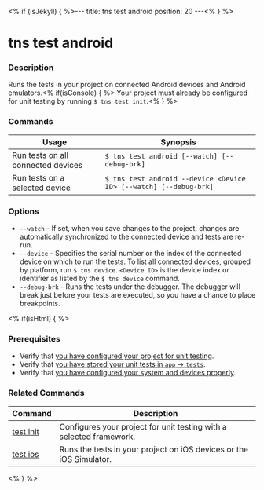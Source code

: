 <% if (isJekyll) { %>---
title: tns test android
position: 20
---<% } %>

# tns test android

### Description

Runs the tests in your project on connected Android devices and Android emulators.<% if(isConsole) { %> Your project must already be configured for unit testing by running `$ tns test init`.<% } %>

### Commands

Usage | Synopsis
------|-------
Run tests on all connected devices | `$ tns test android [--watch] [--debug-brk]`
Run tests on a selected device | `$ tns test android --device <Device ID> [--watch] [--debug-brk]`

### Options

* `--watch` - If set, when you save changes to the project, changes are automatically synchronized to the connected device and tests are re-run.
* `--device` - Specifies the serial number or the index of the connected device on which to run the tests. To list all connected devices, grouped by platform, run `$ tns device`. `<Device ID>` is the device index or identifier as listed by the `$ tns device` command.
* `--debug-brk` - Runs the tests under the debugger. The debugger will break just before your tests are executed, so you have a chance to place breakpoints.

<% if(isHtml) { %>

### Prerequisites

* Verify that [you have configured your project for unit testing](test-init.html).
* Verify that [you have stored your unit tests in `app` &#8594; `tests`](http://docs.nativescript.org/testing).
* Verify that [you have configured your system and devices properly](http://docs.nativescript.org/testing).

### Related Commands

Command | Description
--------|------------
[test init](test-init.html) | Configures your project for unit testing with a selected framework.
[test ios](test-ios.html) | Runs the tests in your project on iOS devices or the iOS Simulator.
<% } %>
